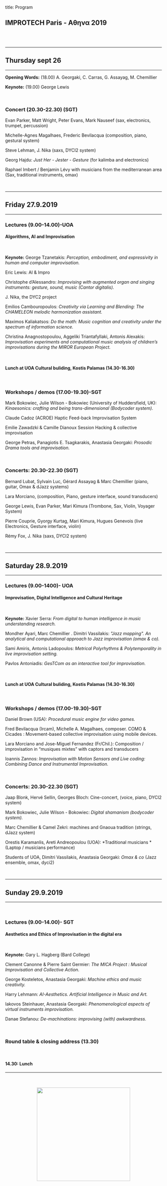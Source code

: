 title: Program

## IMPROTECH Paris -  &Alpha;&theta;&eta;&nu;&alpha; 2019


<br><br>

---
## Thursday sept 26
---
 
**Opening Words:** (18.00) A. Georgaki, C. Carras, G. Assayag, M. Chemillier

**Keynote:**   (19.00) George Lewis

<br>

### Concert (20.30-22.30) (SGT)

Evan Parker, Matt Wright, Peter Evans, Mark Nauseef (sax, electronics, trumpet, percussion)

Michelle-Agnes Magalhaes, Frederic Bevilacqua (composition, piano, gestural system)

Steve Lehman, J. Nika (saxs, DYCI2 system)

Georg Hajdu: *Just Her - Jester - Gesture* (for kalimba and electronics)

Raphael Imbert / Benjamin Lévy with musicians from the mediterranean area (Sax, traditional instruments, omax)


<br>

---
## Friday 27.9.2019
---

### Lectures (9.00-14.00)-UOA
#### Algorithms, AI and Improvisation 

<br>

**Keynote:** George Tzanetakis: *Perception, embodiment, and expressivity in human and computer improvisation.*

Eric Lewis: AI & Impro

Christophe d’Alessandro: *Improvising with augmented organ and singing instruments: gesture, sound, music (Cantor digitalis).*

J. Nika, the DYC2 project

Emilios Cambouropoulos: *Creativity via Learning and Blending: The CHAMELEON melodic harmonization assistant.*

Maximos Kaliakatsos: *Do the math: Music cognition and creativity under the spectrum of information science.*

Christina Anagnostopoulou, Aggeliki Triantafyllaki, Antonis Alexakis: *Improvisation experiments and computational music analysis of children’s improvisations during the MIROR European Project.*


<br>

#### Lunch at UOA Cultural buliding, Kostis Palamas (14.30-16.30)

<br>

### Workshops / demos (17.00-19.30)-SGT

Mark Bokowiec, Julie Wilson - Bokowiec (University of Huddersfield, UK): *Kinaesonics: crafting and being trans-dimensional (Bodycoder system).*

Claude Cadoz (ACROE) Haptic Feed-back Improvisation System 

Emilie Zawadzki & Camille Dianoux Session Hacking & collective improvisation 

George Petras, Panagiotis E. Tsagkarakis, Anastasia Georgaki: *Prosodic Drama tools and improvisation.*


<br>

### Concerts: 20.30-22.30 (SGT)


Bernard Lubat, Sylvain Luc, Gérard Assayag & Marc Chemillier (piano, guitar, Omax & dJazz systems)

Lara Morciano, (composition, Piano, gesture interface, sound transducers)

George Lewis, Evan Parker, Mari Kimura (Trombone, Sax, Violin, Voyager System)

Pierre Couprie, Gyorgy Kurtag, Mari Kimura, Hugues Genevois (live Electronics, Gesture interface, violin)

Rémy Fox, J. Nika (saxs, DYCI2 system)


<br>

---
## Saturday 28.9.2019 
---

### Lectures (9.00-1400)- UOA
#### Improvisation, Digital Intelligence and Cultural Heritage

<br>

**Keynote:** Xavier Serra: *From digital to human intelligence in music understanding research.*

Mondher Ayari, 
Marc Chemillier
.
Dimitri Vassilakis: *"Jazz mapping". An analytical and computational approach to Jazz improvisation (omax & co).*

Sami Amiris, Antonis Ladopoulos: *Metrical Polyrhythms & Polytemporality in live improvisation setting.*

Pavlos Antoniadis: *GesTCom as an interactive tool for improvisation.*

<br>

#### Lunch at UOA Cultural buliding, Kostis Palamas (14.30-16.30)

<br>

### Workshops / demos (17.00-19.30)-SGT

Daniel Brown (USA): *Procedural music engine for video games.*

Fred Bevilacqua (Ircam), Michelle A. Magalhaes, composer. COMO & Cicades : Movement-based collective improvisation using mobile devices.

Lara Morciano and Jose-Miguel Fernandez (Fr/Chil.): Composition / improvisation in “musiques mixtes” with captors and transducers

Ioannis Zannos: *Improvisation with Motion Sensors and Live coding: Combining Dance and Instrumental Improvisation.*


<br>

### Concerts: 20.30-22.30 (SGT)


Jaap Blonk, Hervé Sellin, Georges Bloch: Cine-concert, (voice, piano, DYCI2 system)

Mark Bokowiec, Julie Wilson - Bokowiec: *Digital shamanism (bodycoder system).*

Marc Chemillier & Camel Zekri: machines and Gnaoua tradition (strings, dJazz system)

Orestis Karamanlis, Areti Andreopoulou (UOA): *Traditional musicians *(Laptop / musicians performance)

Students of UOA, Dimitri Vassilakis, Anastasia Georgaki: *Omax & co* (Jazz ensemble, omax, dyci2)



<br>

---
## Sunday 29.9.2019
---

<br>

### Lectures (9.00-14.00)- SGT
#### Aesthetics and Ethics of Improvisation in the digital era

<br>

**Keynote:** Gary L. Hagberg (Bard College)

Clement Canonne & Pierre Saint Germier: *The MICA Project : Musical Improvisation and Collective Action.*

George Kosteletos, Αnastasia Georgaki: *Machine ethics and music creativity.*

Harry Lehmann: *AI-Aesthetics. Artificial Intelligence in Music and Art.*

Iakovos Steinhauer, Anastasia Georgaki: *Phenomenological aspects of virtual instruments improvisation.*

Danae Stefanou: *De-machinations: improvising (with) awkwardness.*



<br>

### Round table & closing address (13.30)

<br>

#### 14.30: Lunch



---

<p align="center">
   <br><br>
  <img src="../images/IKPoster_frag10.png" width="300">
   <br><br>
</p>

